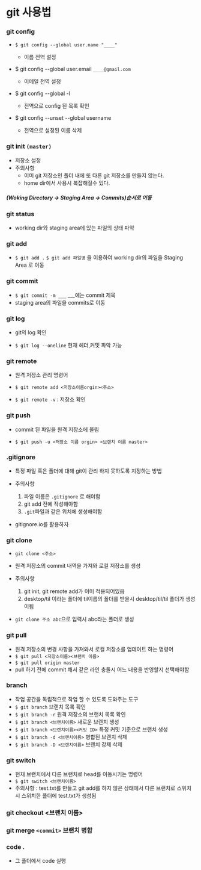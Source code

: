 

# git 사용법

### git config

- `$ git config --global user.name "____" `
  - 이름 전역 설정

- $ git config --global user.email `____@gmail.com`
  - 이메일 전역 설정

- $ git config --global -l
  - 전역으로 config 된 목록 확인
- $ git config --unset --global username
  - 전역으로 설정된 이름 삭제

### git init `(master)`

- 저장소 설정
- 주의사항
  - 이미 git 저장소인 폴더 내에 또 다른 git 저장소를 만들지 않는다.
  - home dir에서 사용시 복잡해질수 있다.



##### (Woking Directory -> Staging Area -> Commits)순서로 이동

### git status

- working dir와 staging area에 있는 파일의 상태 파악



### git add

- `$ git add .` `$ git add 파일명` 을 이용하여 working dir의 파일을 Staging Area 로 이동

### git commit

- `$ git commit -m ___`  ___에는 commit 제목
- staging area의 파일을 commits로 이동

### git log 

- git의 log 확인

- `$ git log --oneline` 현재 헤더,커밋 파악 가능

### git remote

- 원격 저장소 관리 명령어

- `$ git remote add <저장소이름orgin><주소>`

- `$ git remote -v` : 저장소 확인



### git push

- commit 된 파일을 원격 저장소에 올림

- `$ git push -u <저장소 이름 orgin> <브랜치 이름 master>`

  

### .gitignore

- 특정 파일 혹은 폴더에 대해 git이 관리 하지 못하도록 지정하는 방법
- 주의사항
  1. 파일 이름은 `.gitignore` 로 해야함
  2. git add 전에 작성해야함
  3. `.git`파일과 같은 위치에 생성해야함

- gitignore.io를 활용하자

### git clone

- `git clone <주소>` 
- 원격 저장소의 commit 내역을 가져와 로컬 저장소를 생성
- 주의사항
  1. git init, git remote add가 이미 적용되어있음
  2. desktop/til 이라는  폴더에 til이름의 폴더를 받을시 desktop/til/til 폴더가 생성이됨

- `git clone 주소 abc`으로 입력시 abc라는 폴더로 생성



### git pull

- 원격 저장소의 변경 사항을 가져와서 로컬 저장소를 업데이트 하는 명령어
- `$ git pull <저장소이름><브랜치 이름>`
- `$ git pull origin master`
- pull 하기 전에 commit 해서 같은 라인 충돌시 어느 내용을 반영할지 선택해야함



### branch

- 작업 공간을 독립적으로 작업 할 수 있도록 도와주는 도구
- `$ git branch` 브랜치 목록 확인
- `$ git branch -r` 원격 저장소의 브랜치 목록 확인
- `$ git branch <브랜치이름>` 새로운 브랜치 생성
- `$ git branch <브랜치이름><커밋 ID>` 특정 커밋 기준으로 브랜치 생성
- `$ git branch -d <브랜치이름>` 병합된 브랜치 삭제
- `$ git branch -D <브랜치이름>` 브랜치 강제 삭제



### git switch

- 현재 브랜치에서 다른 브랜치로 head를 이동시키는 명령어
- `$ git switch <브랜치이름>`
- 주의사항 : test.txt를 만들고 git add를 하지 않은 상태에서 다른 브랜치로 스위치시 스위치한 폴더에 test.txt가 생성됨

### git checkout <브랜치 이름>

### git merge `<commit>`     브랜치 병합



### code . 

- 그 폴더에서 code 실행
